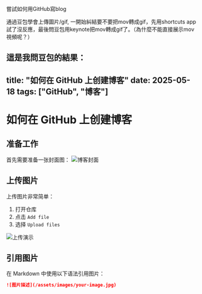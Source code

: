 嘗試如何用GitHub寫blog

通過豆包學會上傳圖片/gif, 一開始糾結要不要把mov轉成gif，先用shortcuts app試了沒反應，最後問豆包用keynote把mov轉成gif了。（為什麼不能直接展示mov視頻呢？）

這是我問豆包的結果：
---
title: "如何在 GitHub 上创建博客"
date: 2025-05-18
tags: ["GitHub", "博客"]
---

# 如何在 GitHub 上创建博客

## 准备工作
首先需要准备一张封面图：
![博客封面](/assets/images/cover.jpg)

## 上传图片
上传图片非常简单：
1. 打开仓库
2. 点击 `Add file`
3. 选择 `Upload files`

![上传演示](/assets/images/upload-demo.gif)

## 引用图片
在 Markdown 中使用以下语法引用图片：
```markdown
![图片描述](/assets/images/your-image.jpg)

